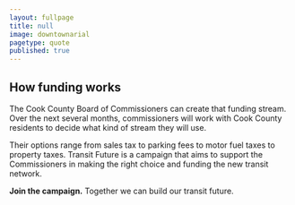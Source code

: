 ```yaml
---
layout: fullpage
title: null
image: downtownarial
pagetype: quote
published: true
---
```


## How funding works

The Cook County Board of Commissioners can create that funding stream. Over the next several months, commissioners will work with Cook County residents to decide what kind of stream they will use.

Their options range from sales tax to parking fees to motor fuel taxes to property taxes. Transit Future is a campaign that aims to support the Commissioners in making the right choice and funding the new transit network.

**Join the campaign.** Together we can build our transit future. 

